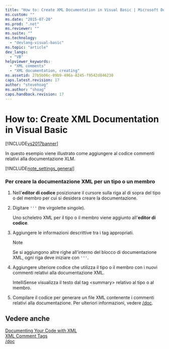 ```yaml
---
title: "How to: Create XML Documentation in Visual Basic | Microsoft Docs"
ms.custom: ""
ms.date: "2015-07-20"
ms.prod: ".net"
ms.reviewer: ""
ms.suite: ""
ms.technology: 
  - "devlang-visual-basic"
ms.topic: "article"
dev_langs: 
  - "VB"
helpviewer_keywords: 
  - "XML comments"
  - "XML documentation, creating"
ms.assetid: 27b5b06c-09b9-496a-8245-f9542d846230
caps.latest.revision: 17
author: "stevehoag"
ms.author: "shoag"
caps.handback.revision: 17
---
```

# How to: Create XML Documentation in Visual Basic
[!INCLUDE[vs2017banner](../../../visual-basic/developing-apps/includes/vs2017banner.md)]

In questo esempio viene illustrato come aggiungere al codice commenti relativi alla documentazione XLM.  
  
 [!INCLUDE[note_settings_general](../../../csharp/language-reference/compiler-messages/includes/note-settings-general-md.md)]  
  
### Per creare la documentazione XML per un tipo o un membro  
  
1.  Nell'**editor di codice** posizionare il cursore sulla riga al di sopra del tipo o del membro per cui si desidera creare la documentazione.  
  
2.  Digitare `'''` \(tre virgolette singole\).  
  
     Uno scheletro XML per il tipo o il membro viene aggiunto all'**editor di codice**.  
  
3.  Aggiungere le informazioni descrittive tra i tag appropriati.  
  
    > [!NOTE]
    >  Se si aggiungono altre righe all'interno del blocco di documentazione XML, ogni riga deve iniziare con `'''`.  
  
4.  Aggiungere ulteriore codice che utilizza il tipo o il membro con i nuovi commenti relativi alla documentazione XML.  
  
     IntelliSense visualizza il testo dal tag \<summary\> relativo al tipo o al membro.  
  
5.  Compilare il codice per generare un file XML contenente i commenti relativi alla documentazione.  Per ulteriori informazioni, vedere [\/doc](../../../visual-basic/reference/command-line-compiler/doc.md).  
  
## Vedere anche  
 [Documenting Your Code with XML](../../../visual-basic/programming-guide/program-structure/documenting-your-code-with-xml.md)   
 [XML Comment Tags](../../../visual-basic/language-reference/xmldoc/recommended-xml-tags-for-documentation-comments.md)   
 [\/doc](../../../visual-basic/reference/command-line-compiler/doc.md)